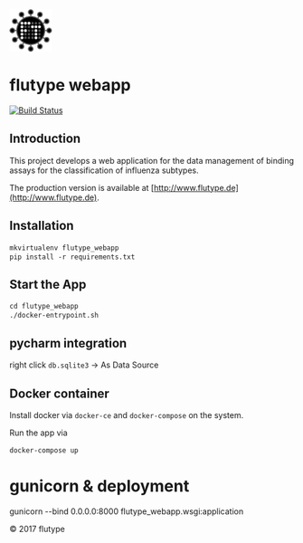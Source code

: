 <img alt="flutype logo" src="./docs/logo/flutype-logo-v3.png" height="75"/>

# flutype webapp
[![Build Status](https://travis-ci.org/janekg89/flutype_webapp.svg?branch=develop)](https://travis-ci.org/janekg89/flutype_analysis)
## Introduction
This project develops a web application for the data management of binding assays for the classification of influenza subtypes.
 
The production version is available at
[http://www.flutype.de](http://www.flutype.de).

## Installation
```
mkvirtualenv flutype_webapp
pip install -r requirements.txt
```

## Start the App
```
cd flutype_webapp
./docker-entrypoint.sh
```

## pycharm integration
right click `db.sqlite3` -> As Data Source


## Docker container
Install docker via `docker-ce` and `docker-compose` on the system.

Run the app via
```
docker-compose up
```

# gunicorn & deployment
gunicorn --bind 0.0.0.0:8000 flutype_webapp.wsgi:application

&copy; 2017 flutype